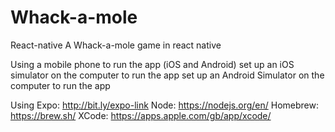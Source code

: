 # Whack-a-mole
React-native
A Whack-a-mole game in react native

Using a mobile phone to run the app (iOS and Android)
set up an iOS simulator on the computer to run the app
set up an Android Simulator on the computer to run the app

Using 
Expo: http://bit.ly/expo-link
Node: https://nodejs.org/en/
Homebrew: https://brew.sh/
XCode: https://apps.apple.com/gb/app/xcode/

